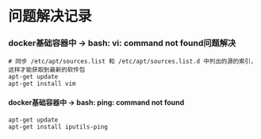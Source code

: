 # 问题解决记录

### docker基础容器中 -> bash: vi: command not found问题解决

```shell
# 同步 /etc/apt/sources.list 和 /etc/apt/sources.list.d 中列出的源的索引，这样才能获取到最新的软件包
apt-get update
apt-get install vim
```

#### docker基础容器中 -> bash: ping: command not found

```shell
apt-get update
apt-get install iputils-ping
```
